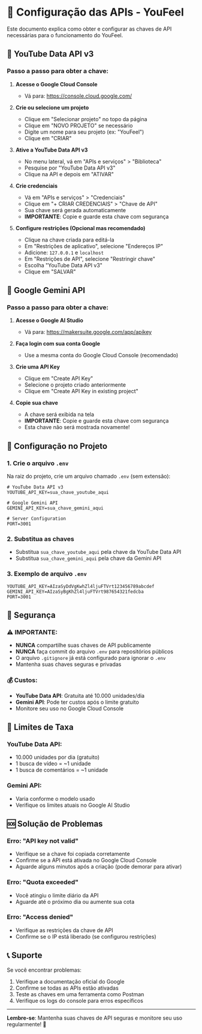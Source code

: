# 🔑 Configuração das APIs - YouFeel

Este documento explica como obter e configurar as chaves de API necessárias para o funcionamento do YouFeel.

## 🎥 YouTube Data API v3

### Passo a passo para obter a chave:

1. **Acesse o Google Cloud Console**
   - Vá para: https://console.cloud.google.com/

2. **Crie ou selecione um projeto**
   - Clique em "Selecionar projeto" no topo da página
   - Clique em "NOVO PROJETO" se necessário
   - Digite um nome para seu projeto (ex: "YouFeel")
   - Clique em "CRIAR"

3. **Ative a YouTube Data API v3**
   - No menu lateral, vá em "APIs e serviços" > "Biblioteca"
   - Pesquise por "YouTube Data API v3"
   - Clique na API e depois em "ATIVAR"

4. **Crie credenciais**
   - Vá em "APIs e serviços" > "Credenciais"
   - Clique em "+ CRIAR CREDENCIAIS" > "Chave de API"
   - Sua chave será gerada automaticamente
   - **IMPORTANTE**: Copie e guarde esta chave com segurança

5. **Configure restrições (Opcional mas recomendado)**
   - Clique na chave criada para editá-la
   - Em "Restrições de aplicativo", selecione "Endereços IP"
   - Adicione: `127.0.0.1` e `localhost`
   - Em "Restrições de API", selecione "Restringir chave"
   - Escolha "YouTube Data API v3"
   - Clique em "SALVAR"

## 🧠 Google Gemini API

### Passo a passo para obter a chave:

1. **Acesse o Google AI Studio**
   - Vá para: https://makersuite.google.com/app/apikey

2. **Faça login com sua conta Google**
   - Use a mesma conta do Google Cloud Console (recomendado)

3. **Crie uma API Key**
   - Clique em "Create API Key"
   - Selecione o projeto criado anteriormente
   - Clique em "Create API Key in existing project"

4. **Copie sua chave**
   - A chave será exibida na tela
   - **IMPORTANTE**: Copie e guarde esta chave com segurança
   - Esta chave não será mostrada novamente!

## 🔧 Configuração no Projeto

### 1. Crie o arquivo `.env`
Na raiz do projeto, crie um arquivo chamado `.env` (sem extensão):

```env
# YouTube Data API v3
YOUTUBE_API_KEY=sua_chave_youtube_aqui

# Google Gemini API
GEMINI_API_KEY=sua_chave_gemini_aqui

# Server Configuration
PORT=3001
```

### 2. Substitua as chaves
- Substitua `sua_chave_youtube_aqui` pela chave da YouTube Data API
- Substitua `sua_chave_gemini_aqui` pela chave da Gemini API

### 3. Exemplo de arquivo `.env`
```env
YOUTUBE_API_KEY=AIzaSyDdVgKwhZl4ljuFTVrt123456789abcdef
GEMINI_API_KEY=AIzaSyBgKhZl4ljuFTVrt987654321fedcba
PORT=3001
```

## 🚨 Segurança

### ⚠️ IMPORTANTE:
- **NUNCA** compartilhe suas chaves de API publicamente
- **NUNCA** faça commit do arquivo `.env` para repositórios públicos
- O arquivo `.gitignore` já está configurado para ignorar o `.env`
- Mantenha suas chaves seguras e privadas

### 💰 Custos:
- **YouTube Data API**: Gratuita até 10.000 unidades/dia
- **Gemini API**: Pode ter custos após o limite gratuito
- Monitore seu uso no Google Cloud Console

## 🔄 Limites de Taxa

### YouTube Data API:
- 10.000 unidades por dia (gratuito)
- 1 busca de vídeo = ~1 unidade
- 1 busca de comentários = ~1 unidade

### Gemini API:
- Varia conforme o modelo usado
- Verifique os limites atuais no Google AI Studio

## 🆘 Solução de Problemas

### Erro: "API key not valid"
- Verifique se a chave foi copiada corretamente
- Confirme se a API está ativada no Google Cloud Console
- Aguarde alguns minutos após a criação (pode demorar para ativar)

### Erro: "Quota exceeded"
- Você atingiu o limite diário da API
- Aguarde até o próximo dia ou aumente sua cota

### Erro: "Access denied"
- Verifique as restrições da chave de API
- Confirme se o IP está liberado (se configurou restrições)

## 📞 Suporte

Se você encontrar problemas:
1. Verifique a documentação oficial do Google
2. Confirme se todas as APIs estão ativadas
3. Teste as chaves em uma ferramenta como Postman
4. Verifique os logs do console para erros específicos

---

**Lembre-se**: Mantenha suas chaves de API seguras e monitore seu uso regularmente! 🔐

